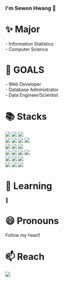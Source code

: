### I'm Sewon Hwang 👋

<!--
**hswon37/hswon37** is a ✨ _special_ ✨ repository because its `README.md` (this file) appears on your GitHub profile.

Here are some ideas to get you started:
-->
<div><h1>✨ Major </h1></div>
<div>
  <p>
    - Information Statistics
    <br>
    - Computer Science
  </p>
</div>

<div><h1>🔭 GOALS </h1></div>
<div>
  <p>
    - Web Developer
    <br>
    - Database Administrator
    <br>
    - Data Engineer/Scientist
  </p>
</div>

<div><h1>📚 Stacks</h1></div>
<div>
  <img src="https://img.shields.io/badge/Spring-6DB33F?style=for-the-badge&logo=Spring&logoColor=white">
  <img src="https://img.shields.io/badge/postgres-4169E1?style=for-the-badge&logo=PostgreSQL&logoColor=white">
  <img src="https://img.shields.io/badge/redhatopenshift-EE0000?style=for-the-badge&logo=redhatopenshift&logoColor=white">
  <br>
  <img src="https://img.shields.io/badge/python-3776AB?style=for-the-badge&logo=python&logoColor=white">
  <img src="https://img.shields.io/badge/rstudio-75AADB?style=for-the-badge&logo=rstudio&logoColor=white">
  <img src="https://img.shields.io/badge/c-A8B9CC?style=for-the-badge&logo=c&logoColor=white">
  <img src="https://img.shields.io/badge/JAVA-007396?style=for-the-badge&logo=java&logoColor=white">
  <br>
  <img src="https://img.shields.io/badge/flask-000000?style=for-the-badge&logo=flask&logoColor=white"> 
  <img src="https://img.shields.io/badge/oracle-F80000?style=for-the-badge&logo=oracle&logoColor=white">
  <img src="https://img.shields.io/badge/mysql-4479A1?style=for-the-badge&logo=mysql&logoColor=white">
  <br>
  <img src="https://img.shields.io/badge/javascript-F7DF1E?style=for-the-badge&logo=javascript&logoColor=black">
  <img src="https://img.shields.io/badge/html-E34F26?style=for-the-badge&logo=html5&logoColor=white">
  <img src="https://img.shields.io/badge/css-1572B6?style=for-the-badge&logo=css3&logoColor=white">
  <img src="https://img.shields.io/badge/bootstrap-7952B3?style=for-the-badge&logo=bootstrap&logoColor=white">
  <br>
  <img src="https://img.shields.io/badge/github-181717?style=for-the-badge&logo=github&logoColor=white">
  <img src="https://img.shields.io/badge/git-F05032?style=for-the-badge&logo=git&logoColor=white">
  <img src="https://img.shields.io/badge/gitlab-FC6D26?style=for-the-badge&logo=gitlab&logoColor=white">
  <br>
  <img src="https://img.shields.io/badge/linux-FCC624?style=for-the-badge&logo=linux&logoColor=black">
  <img src="https://img.shields.io/badge/aws-232F3E?style=for-the-badge&logo=amazon%20aws&logoColor=white">
  <img src="https://img.shields.io/badge/apache tomcat-F8DC75?style=for-the-badge&logo=apache%20tomcat&logoColor=white">
</div>

<div><h1>🌱 Learning</h1></div>
<div>
  🤔
</div>
  
<div><h1>😄 Pronouns</h1></div>
<div>
  <p>Follow my heart!</p>
</div>

<div><h1>📫 Reach</h1></div>
<div>
  <a href = "https://moongsilismine.tistory.com/"> 
    <img src="https://img.shields.io/badge/Tistory-white?style=for-the-badge&logo=Tistory&logoColor=black">
  </a>
</div>

<!-- 
- 👯 I’m looking to collaborate on ...
- 🤔 I’m looking for help with ...
- 💬 Ask me about ...
- ⚡ Fun fact: ...
-->
